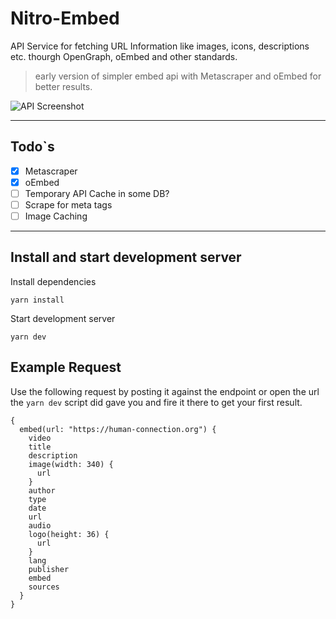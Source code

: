# Nitro-Embed
API Service for fetching URL Information like images, icons, descriptions etc. thourgh OpenGraph, oEmbed and other standards.

> early version of simpler embed api with Metascraper and oEmbed for better results.

![API Screenshot](screenshot.png)

---

## Todo`s
- [x] Metascraper
- [x] oEmbed
- [ ] Temporary API Cache in some DB?
- [ ] Scrape for meta tags
- [ ] Image Caching

---

## Install and start development server

Install dependencies
```shell
yarn install
```

Start development server
```shell
yarn dev
```

## Example Request
Use the following request by posting it against the endpoint or open the url the `yarn dev` script did gave you and fire it there to get your first result.

```gql
{
  embed(url: "https://human-connection.org") {
    video
    title
    description
    image(width: 340) {
      url
    }
    author
    type
    date
    url
    audio
    logo(height: 36) {
      url
    }
    lang
    publisher
    embed
    sources
  }
}
```
